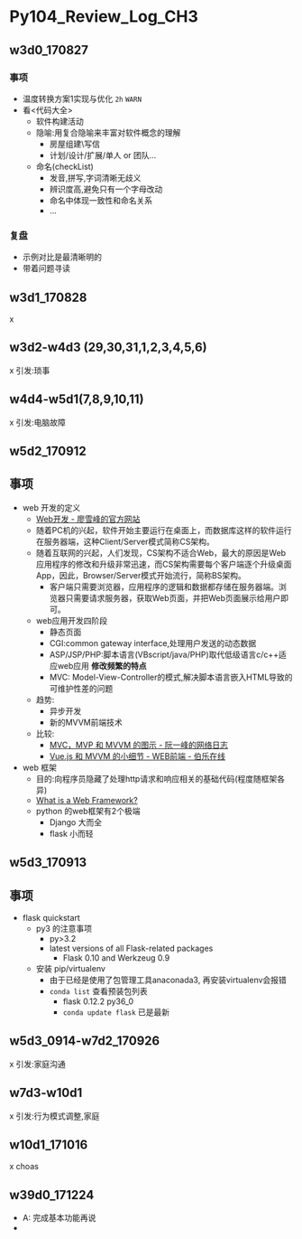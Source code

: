 # Py104_Review_Log_CH3

## w3d0_170827

### 事项

 - 温度转换方案1实现与优化 `2h` `WARN`
 - 看<代码大全>
     - 软件构建活动
     - 隐喻:用复合隐喻来丰富对软件概念的理解
         - 房屋组建\写信
         - 计划/设计/扩展/单人 or 团队...
     - 命名(checkList)
         - 发音,拼写,字词清晰无歧义
         - 辨识度高,避免只有一个字母改动
         - 命名中体现一致性和命名关系
         - ...
### 复盘

-  示例对比是最清晰明的 
-  带着问题寻读


## w3d1_170828
x


## w3d2-w4d3 (29,30,31,1,2,3,4,5,6)
x 引发:琐事

## w4d4-w5d1(7,8,9,10,11)
x 引发:电脑故障

## w5d2_170912

## 事项

+ web 开发的定义
    + [Web开发 - 廖雪峰的官方网站](https://www.liaoxuefeng.com/wiki/0014316089557264a6b348958f449949df42a6d3a2e542c000/0014320118765877e93ecea4e6449acb157e9efae8b40b6000)
    + 随着PC机的兴起，软件开始主要运行在桌面上，而数据库这样的软件运行在服务器端，这种Client/Server模式简称CS架构。
    + 随着互联网的兴起，人们发现，CS架构不适合Web，最大的原因是Web应用程序的修改和升级非常迅速，而CS架构需要每个客户端逐个升级桌面App，因此，Browser/Server模式开始流行，简称BS架构。
        * 客户端只需要浏览器，应用程序的逻辑和数据都存储在服务器端。浏览器只需要请求服务器，获取Web页面，并把Web页面展示给用户即可。
    + web应用开发四阶段
        * 静态页面
        *  CGI:common gateway interface,处理用户发送的动态数据
        *  ASP/JSP/PHP:脚本语言(VBscript/java/PHP)取代低级语言c/c++适应web应用 **修改频繁的特点**
        *  MVC: Model-View-Controller的模式,解决脚本语言嵌入HTML导致的可维护性差的问题
    + 趋势:
        *  异步开发
        *  新的MVVM前端技术
    + 比较:
        * [MVC，MVP 和 MVVM 的图示 - 阮一峰的网络日志](http://www.ruanyifeng.com/blog/2015/02/mvcmvp_mvvm.html)
        * [Vue.js 和 MVVM 的小细节 - WEB前端 - 伯乐在线](http://web.jobbole.com/88931/)
+ web 框架
    * 目的:向程序员隐藏了处理http请求和响应相关的基础代码(程度随框架各异)
    * [What is a Web Framework?](https://jeffknupp.com/blog/2014/03/03/what-is-a-web-framework/)
    * python 的web框架有2个极端
        - Django 大而全
        - flask 小而轻

## w5d3_170913

## 事项
- flask quickstart
    - py3 的注意事项
        - py>3.2
        -  latest versions of all Flask-related packages
            - Flask 0.10 and Werkzeug 0.9 
    - 安装 pip/virtualenv
        + 由于已经是使用了包管理工具anaconada3, 再安装virtualenv会报错
        + `conda list` 查看预装包列表
            * flask                     0.12.2                   py36_0
            * `conda update flask` 已是最新 

## w5d3_0914-w7d2_170926
x 引发:家庭沟通

## w7d3-w10d1
x 引发:行为模式调整,家庭

## w10d1_171016
x choas

## w39d0_171224

- A: 完成基本功能再说
- 
    






